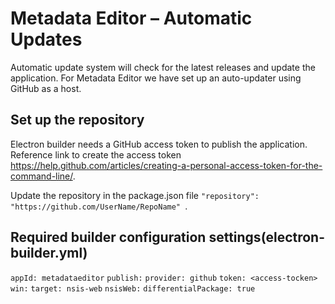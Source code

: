 # Metadata Editor – Automatic Updates

Automatic update system will check for the latest releases and update the application. For Metadata Editor we have set up an auto-updater using GitHub as a host.

## Set up the repository

Electron builder needs a GitHub access token to publish the application. Reference link to create the access token https://help.github.com/articles/creating-a-personal-access-token-for-the-command-line/.

Update the repository in the package.json file `"repository": "https://github.com/UserName/RepoName" `.

## Required builder configuration settings(electron-builder.yml)

`appId: metadataeditor`
`publish:`
    `provider: github`
    `token: <access-tocken>`
`win:`
    `target: nsis-web`
`nsisWeb:`
    `differentialPackage: true`
